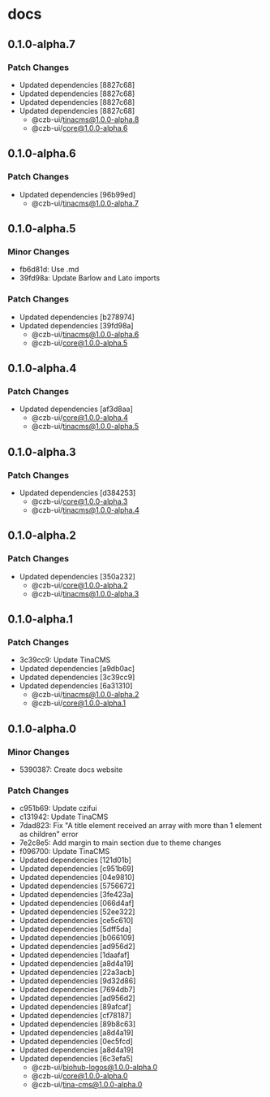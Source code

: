 # docs

## 0.1.0-alpha.7

### Patch Changes

- Updated dependencies [8827c68]
- Updated dependencies [8827c68]
- Updated dependencies [8827c68]
- Updated dependencies [8827c68]
  - @czb-ui/tinacms@1.0.0-alpha.8
  - @czb-ui/core@1.0.0-alpha.6

## 0.1.0-alpha.6

### Patch Changes

- Updated dependencies [96b99ed]
  - @czb-ui/tinacms@1.0.0-alpha.7

## 0.1.0-alpha.5

### Minor Changes

- fb6d81d: Use .md
- 39fd98a: Update Barlow and Lato imports

### Patch Changes

- Updated dependencies [b278974]
- Updated dependencies [39fd98a]
  - @czb-ui/tinacms@1.0.0-alpha.6
  - @czb-ui/core@1.0.0-alpha.5

## 0.1.0-alpha.4

### Patch Changes

- Updated dependencies [af3d8aa]
  - @czb-ui/core@1.0.0-alpha.4
  - @czb-ui/tinacms@1.0.0-alpha.5

## 0.1.0-alpha.3

### Patch Changes

- Updated dependencies [d384253]
  - @czb-ui/core@1.0.0-alpha.3
  - @czb-ui/tinacms@1.0.0-alpha.4

## 0.1.0-alpha.2

### Patch Changes

- Updated dependencies [350a232]
  - @czb-ui/core@1.0.0-alpha.2
  - @czb-ui/tinacms@1.0.0-alpha.3

## 0.1.0-alpha.1

### Patch Changes

- 3c39cc9: Update TinaCMS
- Updated dependencies [a9db0ac]
- Updated dependencies [3c39cc9]
- Updated dependencies [6a31310]
  - @czb-ui/tinacms@1.0.0-alpha.2
  - @czb-ui/core@1.0.0-alpha.1

## 0.1.0-alpha.0

### Minor Changes

- 5390387: Create docs website

### Patch Changes

- c951b69: Update czifui
- c131942: Update TinaCMS
- 7dad823: Fix "A title element received an array with more than 1 element as children" error
- 7e2c8e5: Add margin to main section due to theme changes
- f096700: Update TinaCMS
- Updated dependencies [121d01b]
- Updated dependencies [c951b69]
- Updated dependencies [04e9810]
- Updated dependencies [5756672]
- Updated dependencies [3fe423a]
- Updated dependencies [066d4af]
- Updated dependencies [52ee322]
- Updated dependencies [ce5c610]
- Updated dependencies [5dff5da]
- Updated dependencies [b066109]
- Updated dependencies [ad956d2]
- Updated dependencies [1daafaf]
- Updated dependencies [a8d4a19]
- Updated dependencies [22a3acb]
- Updated dependencies [9d32d86]
- Updated dependencies [7694db7]
- Updated dependencies [ad956d2]
- Updated dependencies [89afcaf]
- Updated dependencies [cf78187]
- Updated dependencies [89b8c63]
- Updated dependencies [a8d4a19]
- Updated dependencies [0ec5fcd]
- Updated dependencies [a8d4a19]
- Updated dependencies [6c3efa5]
  - @czb-ui/biohub-logos@1.0.0-alpha.0
  - @czb-ui/core@1.0.0-alpha.0
  - @czb-ui/tina-cms@1.0.0-alpha.0
